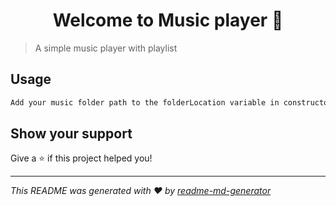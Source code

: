 <h1 align="center">Welcome to Music player 👋</h1>
<p>
</p>

> A simple music player with playlist

## Usage

```sh
Add your music folder path to the folderLocation variable in constructor
```

## Show your support

Give a ⭐️ if this project helped you!

***
_This README was generated with ❤️ by [readme-md-generator](https://github.com/kefranabg/readme-md-generator)_